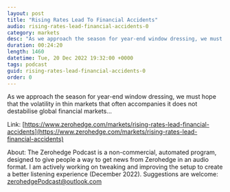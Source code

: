 ```yaml
---
layout: post
title: "Rising Rates Lead To Financial Accidents"
audio: rising-rates-lead-financial-accidents-0
category: markets
desc: "As we approach the season for year-end window dressing, we must hope that the volatility in thin markets that often accompanies it does not destabilise global financial markets..."
duration: 00:24:20
length: 1460
datetime: Tue, 20 Dec 2022 19:32:00 +0000
tags: podcast
guid: rising-rates-lead-financial-accidents-0
order: 0
---
```

As we approach the season for year-end window dressing, we must hope that the volatility in thin markets that often accompanies it does not destabilise global financial markets...

Link: [https://www.zerohedge.com/markets/rising-rates-lead-financial-accidents](https://www.zerohedge.com/markets/rising-rates-lead-financial-accidents)

About: The Zerohedge Podcast is a non-commercial, automated program, designed to give people a way to get news from Zerohedge in an audio format.  I am actively working on tweaking and improving the setup to create a better listening experience (December 2022).  Suggestions are welcome: [zerohedgePodcast@outlook.com](mailto:zerohedgePodcast@outlook.com)
